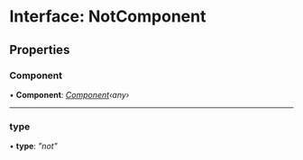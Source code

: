 
# Interface: NotComponent

## Properties

###  Component

• **Component**: *[Component](../classes/component.md)‹any›*

___

###  type

• **type**: *"not"*
